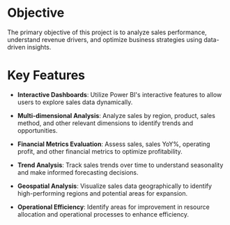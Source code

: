 # Objective

The primary objective of this project is to analyze sales performance, understand revenue drivers, and optimize business strategies using data-driven insights.


# Key Features

- **Interactive Dashboards**: Utilize Power BI's interactive features to allow users to explore sales data dynamically.

- **Multi-dimensional Analysis**: Analyze sales by region, product, sales method, and other relevant dimensions to identify trends and opportunities.

- **Financial Metrics Evaluation**: Assess sales, sales YoY%, operating profit, and other financial metrics to optimize profitability.

- **Trend Analysis**: Track sales trends over time to understand seasonality and make informed forecasting decisions.

- **Geospatial Analysis**: Visualize sales data geographically to identify high-performing regions and potential areas for expansion.

- **Operational Efficiency**: Identify areas for improvement in resource allocation and operational processes to enhance efficiency.





